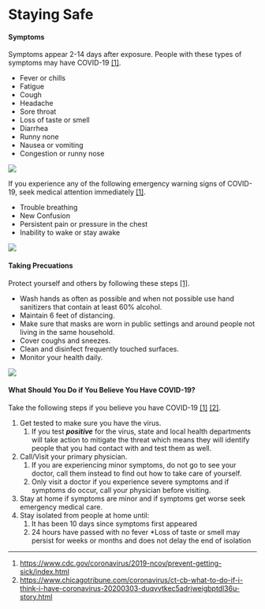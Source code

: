 # Staying Safe 

#### Symptoms

Symptoms appear 2-14 days after exposure. People with these types of symptoms may have COVID-19 [[1]](https://www.cdc.gov/coronavirus/2019-ncov/prevent-getting-sick/index.html).

- Fever or chills     
- Fatigue
- Cough
- Headache
- Sore throat
- Loss of taste or smell
- Diarrhea
- Runny none
- Nausea or vomiting
- Congestion or runny nose
 
![](https://image.freepik.com/free-vector/symptoms-recommendations-coronavirus-2019-ncov_24877-62737.jpg)

If you experience any of the following emergency warning signs of COVID-19, seek medical attention immediately [[1]](https://www.cdc.gov/coronavirus/2019-ncov/prevent-getting-sick/index.html). 

- Trouble breathing
- New Confusion
- Persistent pain or pressure in the chest
- Inability to wake or stay awake

![](https://image.freepik.com/free-vector/emergency-word-concept-background_23-2147957318.jpg)

#### Taking Precuations

Protect yourself and others by following these steps [[1]](https://www.cdc.gov/coronavirus/2019-ncov/prevent-getting-sick/index.html).

- Wash hands as often as possible and when not possible use hand sanitizers that contain at least 60% alcohol.
- Maintain 6 feet of distancing.
- Make sure that masks are worn in public settings and around people not living in the same household.
- Cover coughs and sneezes.
- Clean and disinfect frequently touched surfaces.
- Monitor your health daily. 

![](https://image.freepik.com/free-vector/social-distancing-concept_23-2148496450.jpg)

#### What Should You Do if You Believe You Have COVID-19?
Take the following steps if you believe you have COVID-19 [[1]](https://www.cdc.gov/coronavirus/2019-ncov/prevent-getting-sick/index.html) [[2]](https://www.chicagotribune.com/coronavirus/ct-cb-what-to-do-if-i-think-i-have-coronavirus-20200303-duqyvtkec5adrjweigbptdl36u-story.html).

1. Get tested to make sure you have the virus.
    1. If you test ***positive*** for the virus, state and local health departments will take action to mitigate the threat which means they will identify people that you had contact with and test them as well.
2. Call/Visit your primary physician.
    1. If you are experiencing minor symptoms, do not go to see your doctor, call them instead to find out how to take care of yourself.
    2. Only visit a doctor if you experience severe symptoms and if symptoms do occur, call your physician before visiting.
3. Stay at home if symptoms are minor and if symptoms get worse seek emergency medical care.
4. Stay isolated from people at home until:
    1. It has been 10 days since symptoms first appeared
    2. 24 hours have passed with no fever 
*Loss of taste or smell may persist for weeks or months and does not delay the end of isolation

***

1. https://www.cdc.gov/coronavirus/2019-ncov/prevent-getting-sick/index.html 
2. https://www.chicagotribune.com/coronavirus/ct-cb-what-to-do-if-i-think-i-have-coronavirus-20200303-duqyvtkec5adrjweigbptdl36u-story.html 
